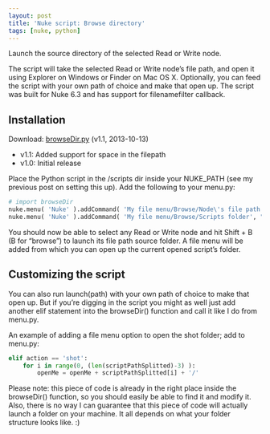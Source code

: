 ```yaml
---
layout: post
title: 'Nuke script: Browse directory'
tags: [nuke, python]
---
```


Launch the source directory of the selected Read or Write node.

<!--more-->

The script will take the selected Read or Write node’s file path, and open it using Explorer on Windows or Finder on Mac OS X. Optionally, you can feed the script with your own path of choice and make that open up. The script was built for Nuke 6.3 and has support for filenamefilter callback.

## Installation

Download: [browseDir.py](https://github.com/fredrikaverpil/nuke/raw/master/scripts/browseDir.py) (v1.1, 2013-10-13)

- v1.1: Added support for space in the filepath
- v1.0: Initial release

Place the Python script in the /scripts dir inside your NUKE_PATH (see my previous post on setting this up). Add the following to your menu.py:

```python
# import browseDir
nuke.menu( 'Nuke' ).addCommand( 'My file menu/Browse/Node\'s file path', "browseDir.browseDirByNode()", 'shift+b' )
nuke.menu( 'Nuke' ).addCommand( 'My file menu/Browse/Scripts folder', "browseDir.browseDir('scripts')" )
```

You should now be able to select any Read or Write node and hit Shift + B (B for “browse”) to launch its file path source folder. A file menu will be added from which you can open up the current opened script’s folder.

## Customizing the script

You can also run launch(path) with your own path of choice to make that open up. But if you’re digging in the script you might as well just add another elif statement into the browseDir() function and call it like I do from menu.py.

An example of adding a file menu option to open the shot folder; add to menu.py:

```python
elif action == 'shot':
	for i in range(0, (len(scriptPathSplitted)-3) ):
		openMe = openMe + scriptPathSplitted[i] + '/'
```

Please note: this piece of code is already in the right place inside the browseDir() function, so you should easily be able to find it and modify it. Also, there is no way I can guarantee that this piece of code will actually launch a folder on your machine. It all depends on what your folder structure looks like. :)
